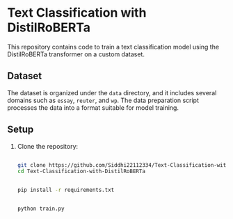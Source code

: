 # Text Classification with DistilRoBERTa

This repository contains code to train a text classification model using the DistilRoBERTa transformer on a custom dataset.

## Dataset

The dataset is organized under the `data` directory, and it includes several domains such as `essay`, `reuter`, and `wp`. The data preparation script processes the data into a format suitable for model training.

## Setup

1. Clone the repository:
   ```bash
   
   git clone https://github.com/Siddhi22112334/Text-Classification-with-DistilRoBERTa.git
   cd Text-Classification-with-DistilRoBERTa


   pip install -r requirements.txt


   python train.py


